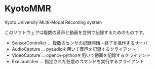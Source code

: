 # KyotoMMR

Kyoto University Multi-Modal Recording system

このソフトウェアは複数の音声と動画を並列で記録するためのものです。
- SensorController ... 複数のセンサの記録開始・終了を操作するサーバ
- AudioCapture ... pyaudioを用いて音声を記録するクライアント
- VideoCapture ... opencv-pythonを用いて動画を記録するクライアント
- ExeLauncher ... 指定された任意のコマンドを実行するクライアント